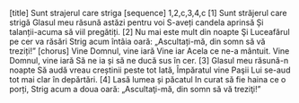 [title] Sunt strajerul care striga
[sequence] 1,2,c,3,4,c
[1]
Sunt străjerul care strigă
Glasul meu răsună astăzi pentru voi
S-aveți candela aprinsă
Și talanții-acuma să viil pregătiți.
[2]
Nu mai este mult din noapte
Şi Luceafărul pe cer va răsări
Strig acum întâia oară:
„Ascultați-mă, din somn să vă treziți!”
[chorus]
Vine Domnul, vine iară
Vine iar Acela ce ne-a mântuit.
Vine Domnul, vine iară
Să ne ia și să ne ducă sus în cer.
[3]
Glasul meu răsună-n noapte
Să audă vreau creștinii peste tot
Iată, Împăratul vine
Paşii Lui se-aud tot mai clar în depărtări.
[4]
Lasă lumea și păcatul
In curat să fie haina ce o porți,
Strig acum a doua oară:
„Ascultaţi-mă, din somn să vă treziţi!”

